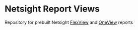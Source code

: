 # Netsight Report Views

Repository for prebuilt Netsight [FlexView](FlexView/README.md) and [OneView](OneView/README.md) reports
